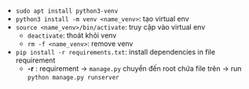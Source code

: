 - `sudo apt install python3-venv`
- `python3 install -m venv <name_venv>`: tạo virtual env
- `source <name_venv>/bin/activate`: truy cập vào virtual env
	- `deactivate`: thoát khỏi venv
	- `rm -f <name_venv>`: remove venv 
- `pip install -r requirements.txt`: install dependencies in file requirement
	- **-r** : requirement
-> `manage.py` chuyển đến root chứa file trên -> run `python manage.py runserver`